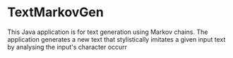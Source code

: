 # TextMarkovGen
This Java application is for text generation using Markov chains. The application generates a new text that stylistically imitates a given input text by analysing the input's character occurr